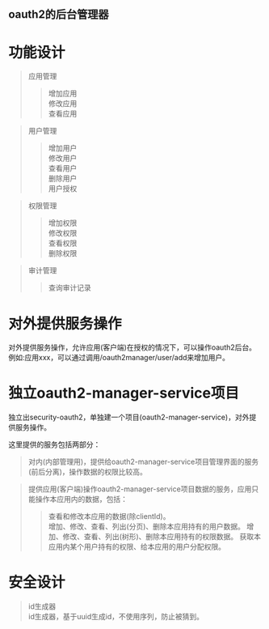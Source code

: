 oauth2的后台管理器
----  

功能设计
====  
> 应用管理
> > 增加应用  
> > 修改应用  
> > 查看应用  

> 用户管理  
> > 增加用户  
> > 修改用户  
> > 查看用户  
> > 删除用户  
> > 用户授权  

> 权限管理  
> > 增加权限  
> > 修改权限  
> > 查看权限  
> > 删除权限  

> 审计管理  
> > 查询审计记录  

对外提供服务操作
====  
对外提供服务操作，允许应用(客户端)在授权的情况下，可以操作oauth2后台。例如:应用xxx，可以通过调用/oauth2manager/user/add来增加用户。

独立oauth2-manager-service项目  
====  

独立出security-oauth2，单独建一个项目(oauth2-manager-service)，对外提供服务操作。

这里提供的服务包括两部分：  
> 对内(内部管理用)，提供给oauth2-manager-service项目管理界面的服务(前后分离)，操作数据的权限比较高。

> 提供应用(客户端)操作oauth2-manager-service项目数据的服务，应用只能操作本应用内的数据，包括：  
>> 查看和修改本应用的数据(除clientId)。  
>> 增加、修改、查看、列出(分页)、删除本应用持有的用户数据。
>> 增加、修改、查看、列出(树形)、删除本应用持有的权限数据。
>> 获取本应用内某个用户持有的权限、给本应用的用户分配权限。

安全设计
====  

> id生成器  
id生成器，基于uuid生成id，不使用序列，防止被猜到。  















